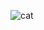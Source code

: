 

			  

<!-- ![well_HI](https://user-images.githubusercontent.com/111817411/212458071-358f42ab-c40a-44a6-b848-5da1f5c3e26a.gif) -->
![cat](https://user-images.githubusercontent.com/111817411/220240641-a7ced344-7585-4d48-aad0-1df7e84c536e.gif)
<!--
**IgorPredko/IgorPredko** is a ✨ _special_ ✨ repository because its `README.md` (this file) appears on your GitHub profile.

Here are some ideas to get you started:

- 🔭 I’m currently working on ...
- 🌱 I’m currently learning ...
- 👯 I’m looking to collaborate on ...
- 🤔 I’m looking for help with ...
- 💬 Ask me about ...
- 📫 How to reach me: ...
- 😄 Pronouns: ...
- ⚡ Fun fact: ...
-->
